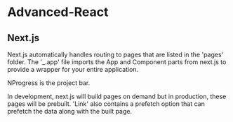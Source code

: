 # Advanced-React

## Next.js

Next.js automatically handles routing to pages that are listed in the 'pages' folder. The '\_.app' file imports the App and Component parts from next.js to provide a wrapper for your entire application.

NProgress is the project bar.

In development, next.js will build pages on demand but in production, these pages will be prebuilt. 'Link' also contains a prefetch option that can prefetch the data along with the built page.
